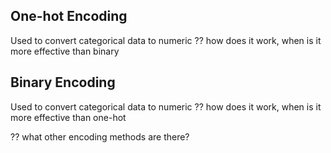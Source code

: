 ## One-hot Encoding
Used to convert categorical data to numeric
?? how does it work, when is it more effective than binary
## Binary Encoding
Used to convert categorical data to numeric
?? how does it work, when is it more effective than one-hot

?? what other encoding methods are there?